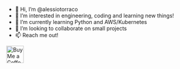 - 👋 Hi, I’m @alessiotorraco
- 👀 I’m interested in engineering, coding and learning new things!
- 🌱 I’m currently learning Python and AWS/Kubernetes
- 💞️ I’m looking to collaborate on small projects
- 📫 Reach me out!

<!---
alessiotorraco/alessiotorraco is a ✨ special ✨ repository because its `README.md` (this file) appears on your GitHub profile.
You can click the Preview link to take a look at your changes.
--->

<a href='https://ko-fi.com/alexienne' target='_blank'><img height='35' style='border:0px;height:46px;' src='https://az743702.vo.msecnd.net/cdn/kofi5.png?v=0' border='0' alt='Buy Me a Coffee at ko-fi.com'/>
